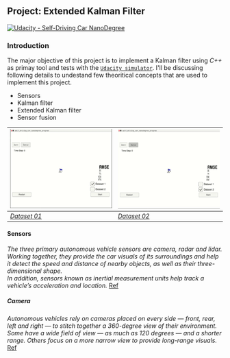 Project: Extended Kalman Filter
---

[![Udacity - Self-Driving Car NanoDegree](https://s3.amazonaws.com/udacity-sdc/github/shield-carnd.svg)](http://www.udacity.com/drive)

### Introduction
The major objective of this project is to implement a Kalman filter using *C++* as primay tool and tests with the [`Udacity simulator`](https://github.com/udacity/self-driving-car-sim). I'll be discussing following details to undestand few theoritical concepts that are used to implement this project.

* Sensors
* Kalman filter
* Extended Kalman filter
* Sensor fusion

| ![](data/images/dataset1.gif) | ![](data/images/dataset2.gif) |
|-------------------------------|-------------------------------|
|[*Dataset 01*](https://youtu.be/me-b7wNDdX4)| [*Dataset 02*](https://youtu.be/UQJ7q2JMteM)|

#### Sensors

*The three primary autonomous vehicle sensors are camera, radar and lidar. Working together, they provide the car visuals of its surroundings and help it detect the speed and distance of nearby objects, as well as their three-dimensional shape.  
In addition, sensors known as inertial measurement units help track a vehicle’s acceleration and location.* [Ref](https://blogs.nvidia.com/blog/2019/04/15/how-does-a-self-driving-car-see/)

##### Camera

*Autonomous vehicles rely on cameras placed on every side — front, rear, left and right — to stitch together a 360-degree view of their environment. Some have a wide field of view — as much as 120 degrees — and a shorter range. Others focus on a more narrow view to provide long-range visuals.* [Ref](https://blogs.nvidia.com/blog/2019/04/15/how-does-a-self-driving-car-see/)


